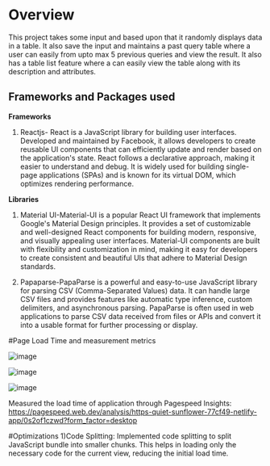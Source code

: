 # Overview

This project takes some input and based upon that it randomly displays data in a table. It also save the input and maintains a past query table where a user can easily from upto max 5 previous queries and view the result.
It also has a table list feature where a can easily view the table along with its description and attributes.

## Frameworks and Packages used 

**Frameworks**
1) Reactjs- React is a JavaScript library for building user interfaces. Developed and maintained by Facebook, it allows developers to create reusable UI components that can efficiently update and render based on the application's state. React follows a declarative approach, making it easier to understand and debug. It is widely used for building single-page applications (SPAs) and is known for its virtual DOM, which optimizes rendering performance.

**Libraries**
1) Material UI-Material-UI is a popular React UI framework that implements Google's Material Design principles. It provides a set of customizable and well-designed React components for building modern, responsive, and visually appealing user interfaces. Material-UI components are built with flexibility and customization in mind, making it easy for developers to create consistent and beautiful UIs that adhere to Material Design standards.
   
2) Papaparse-PapaParse is a powerful and easy-to-use JavaScript library for parsing CSV (Comma-Separated Values) data. It can handle large CSV files and provides features like automatic type inference, custom delimiters, and asynchronous parsing. PapaParse is often used in web applications to parse CSV data received from files or APIs and convert it into a usable format for further processing or display.

#Page Load Time and measurement metrics

![image](https://github.com/Aviral-tech/atlan-frontend-dashboard-/assets/72295671/ca9c787b-03a8-4a48-b433-a5208a06afeb)

![image](https://github.com/Aviral-tech/atlan-frontend-dashboard-/assets/72295671/dccf3ec7-6591-4cc9-a90c-f3a6e0603eff)

![image](https://github.com/Aviral-tech/atlan-frontend-dashboard-/assets/72295671/4903c58e-8541-4510-bdea-d2ca82681343)

Measured the load time of application through Pagespeed Insights:
https://pagespeed.web.dev/analysis/https-quiet-sunflower-77cf49-netlify-app/0s2of1czwd?form_factor=desktop 

#Optimizations 
1)Code Splitting:
Implemented code splitting to split JavaScript bundle into smaller chunks. This helps in loading only the necessary code for the current view, reducing the initial load time.









